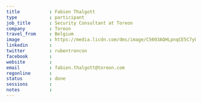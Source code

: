 ```yaml
---
title           : Fabien Thalgott
type            : participant
job_title       : Security Consultant at Toreon
company         : Toreon
travel_from     : Belgium
image           : https://media.licdn.com/dms/image/C5603AQHLpnqCE5C7yQ/profile-displayphoto-shrink_800_800/0?e=1532563200&v=beta&t=D0lxhWL4biHnEZkqaDFKdKaGb66THugyx3G7lutGkMg
linkedin        : 
twitter         : rubentroncon
facebook        :
website         :
email           : fabien.thalgott@toreon.com
regonline       :
status          : done
sessions        : 
notes           :
---
```

